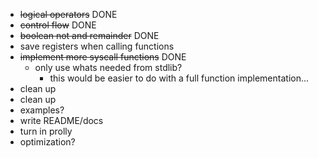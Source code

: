 - ~~logical operators~~ DONE
- ~~control flow~~ DONE
- ~~boolean not and remainder~~ DONE
- save registers when calling functions
- ~~implement more syscall functions~~ DONE
  - only use whats needed from stdlib?
    - this would be easier to do with a full function implementation...
- clean up
- clean up
- examples?
- write README/docs
- turn in prolly
- optimization?
